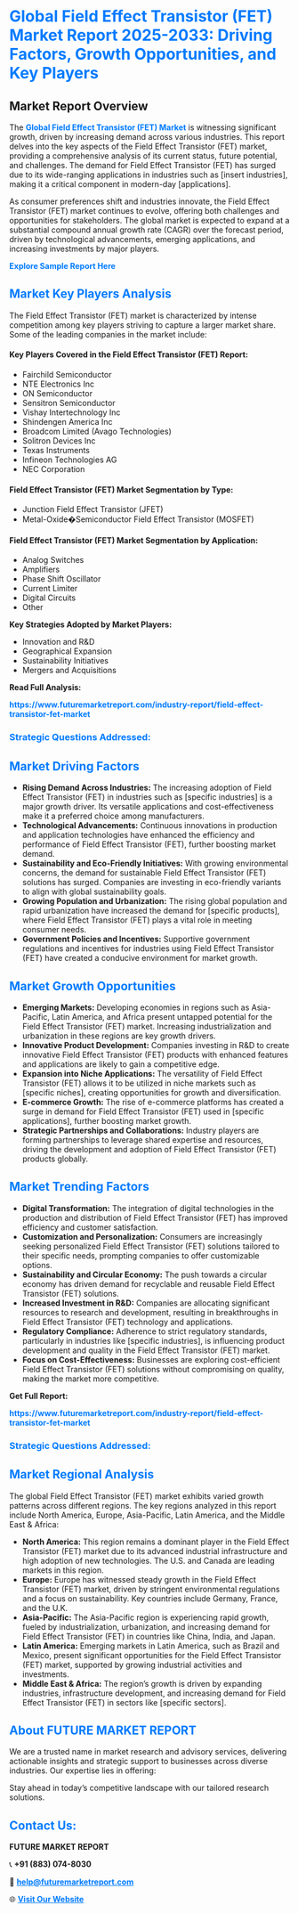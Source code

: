 <h1 style="color: #007BFF;">Global Field Effect Transistor (FET) Market Report 2025-2033: Driving Factors, Growth Opportunities, and Key Players</h1>

<section id="overview">
<h2>Market Report Overview</h2>
<p>The <a href="https://www.futuremarketreport.com/industry-report/field-effect-transistor-fet-market" style="color: #007BFF; text-decoration: none;"><strong>Global Field Effect Transistor (FET) Market</strong></a> is witnessing significant growth, driven by increasing demand across various industries. This report delves into the key aspects of the Field Effect Transistor (FET) market, providing a comprehensive analysis of its current status, future potential, and challenges. The demand for Field Effect Transistor (FET) has surged due to its wide-ranging applications in industries such as [insert industries], making it a critical component in modern-day [applications].</p>
<p>As consumer preferences shift and industries innovate, the Field Effect Transistor (FET) market continues to evolve, offering both challenges and opportunities for stakeholders. The global market is expected to expand at a substantial compound annual growth rate (CAGR) over the forecast period, driven by technological advancements, emerging applications, and increasing investments by major players.</p>
</section>

<section id="overview">
<p><a href="https://www.futuremarketreport.com/request-sample/reportId=75072" style="color: #007BFF; text-decoration: none;"><strong>Explore Sample Report Here</strong></a></p>
</section>

<section id="key-players">
<h2 style="color: #007BFF;">Market Key Players Analysis</h2>
<p>The Field Effect Transistor (FET) market is characterized by intense competition among key players striving to capture a larger market share. Some of the leading companies in the market include:</p>
<h4>Key Players Covered in the Field Effect Transistor (FET) Report:</h4>
<ul><li>Fairchild Semiconductor</li><li>NTE Electronics Inc</li><li>ON Semiconductor</li><li>Sensitron Semiconductor</li><li>Vishay Intertechnology Inc</li><li>Shindengen America Inc</li><li>Broadcom Limited (Avago Technologies)</li><li>Solitron Devices Inc</li><li>Texas Instruments</li><li>Infineon Technologies AG</li><li>NEC Corporation</li></ul>
<h4>Field Effect Transistor (FET) Market Segmentation by Type:</h4>
<ul><li>Junction Field Effect Transistor (JFET)</li><li>Metal-Oxide�Semiconductor Field Effect Transistor (MOSFET)</li></ul>

<h4>Field Effect Transistor (FET) Market Segmentation by Application:</h4>
<ul><li>Analog Switches</li><li>Amplifiers</li><li>Phase Shift Oscillator</li><li>Current Limiter</li><li>Digital Circuits</li><li>Other</li></ul>
<p><strong>Key Strategies Adopted by Market Players:</strong></p>
<ul>
<li>Innovation and R&D</li>
<li>Geographical Expansion</li>
<li>Sustainability Initiatives</li>
<li>Mergers and Acquisitions</li>
</ul>
</section>

<section>
<p><strong>Read Full Analysis: </strong></p><a href="https://www.futuremarketreport.com/industry-report/field-effect-transistor-fet-market" style="color: #007BFF; text-decoration: none;"><strong>https://www.futuremarketreport.com/industry-report/field-effect-transistor-fet-market</strong></a>
<h3 style="color: #007BFF;">Strategic Questions Addressed:</h3>
</section>

<section id="driving-factors">
<h2 style="color: #007BFF;">Market Driving Factors</h2>
<ul>
<li><strong>Rising Demand Across Industries:</strong> The increasing adoption of Field Effect Transistor (FET) in industries such as [specific industries] is a major growth driver. Its versatile applications and cost-effectiveness make it a preferred choice among manufacturers.</li>
<li><strong>Technological Advancements:</strong> Continuous innovations in production and application technologies have enhanced the efficiency and performance of Field Effect Transistor (FET), further boosting market demand.</li>
<li><strong>Sustainability and Eco-Friendly Initiatives:</strong> With growing environmental concerns, the demand for sustainable Field Effect Transistor (FET) solutions has surged. Companies are investing in eco-friendly variants to align with global sustainability goals.</li>
<li><strong>Growing Population and Urbanization:</strong> The rising global population and rapid urbanization have increased the demand for [specific products], where Field Effect Transistor (FET) plays a vital role in meeting consumer needs.</li>
<li><strong>Government Policies and Incentives:</strong> Supportive government regulations and incentives for industries using Field Effect Transistor (FET) have created a conducive environment for market growth.</li>
</ul>
</section>

<section id="growth-opportunities">
<h2 style="color: #007BFF;">Market Growth Opportunities</h2>
<ul>
<li><strong>Emerging Markets:</strong> Developing economies in regions such as Asia-Pacific, Latin America, and Africa present untapped potential for the Field Effect Transistor (FET) market. Increasing industrialization and urbanization in these regions are key growth drivers.</li>
<li><strong>Innovative Product Development:</strong> Companies investing in R&D to create innovative Field Effect Transistor (FET) products with enhanced features and applications are likely to gain a competitive edge.</li>
<li><strong>Expansion into Niche Applications:</strong> The versatility of Field Effect Transistor (FET) allows it to be utilized in niche markets such as [specific niches], creating opportunities for growth and diversification.</li>
<li><strong>E-commerce Growth:</strong> The rise of e-commerce platforms has created a surge in demand for Field Effect Transistor (FET) used in [specific applications], further boosting market growth.</li>
<li><strong>Strategic Partnerships and Collaborations:</strong> Industry players are forming partnerships to leverage shared expertise and resources, driving the development and adoption of Field Effect Transistor (FET) products globally.</li>
</ul>
</section>

<section id="trending-factors">
<h2 style="color: #007BFF;">Market Trending Factors</h2>
<ul>
<li><strong>Digital Transformation:</strong> The integration of digital technologies in the production and distribution of Field Effect Transistor (FET) has improved efficiency and customer satisfaction.</li>
<li><strong>Customization and Personalization:</strong> Consumers are increasingly seeking personalized Field Effect Transistor (FET) solutions tailored to their specific needs, prompting companies to offer customizable options.</li>
<li><strong>Sustainability and Circular Economy:</strong> The push towards a circular economy has driven demand for recyclable and reusable Field Effect Transistor (FET) solutions.</li>
<li><strong>Increased Investment in R&D:</strong> Companies are allocating significant resources to research and development, resulting in breakthroughs in Field Effect Transistor (FET) technology and applications.</li>
<li><strong>Regulatory Compliance:</strong> Adherence to strict regulatory standards, particularly in industries like [specific industries], is influencing product development and quality in the Field Effect Transistor (FET) market.</li>
<li><strong>Focus on Cost-Effectiveness:</strong> Businesses are exploring cost-efficient Field Effect Transistor (FET) solutions without compromising on quality, making the market more competitive.</li>
</ul>
</section>

<section>
<p><strong>Get Full Report: </strong></p><a href="https://www.futuremarketreport.com/industry-report/field-effect-transistor-fet-market" style="color: #007BFF; text-decoration: none;"><strong>https://www.futuremarketreport.com/industry-report/field-effect-transistor-fet-market</strong></a>
<h3 style="color: #007BFF;">Strategic Questions Addressed:</h3>
</section>


<section id="regional-analysis">
<h2 style="color: #007BFF;">Market Regional Analysis</h2>
<p>The global Field Effect Transistor (FET) market exhibits varied growth patterns across different regions. The key regions analyzed in this report include North America, Europe, Asia-Pacific, Latin America, and the Middle East & Africa:</p>
<ul>
<li><strong>North America:</strong> This region remains a dominant player in the Field Effect Transistor (FET) market due to its advanced industrial infrastructure and high adoption of new technologies. The U.S. and Canada are leading markets in this region.</li>
<li><strong>Europe:</strong> Europe has witnessed steady growth in the Field Effect Transistor (FET) market, driven by stringent environmental regulations and a focus on sustainability. Key countries include Germany, France, and the U.K.</li>
<li><strong>Asia-Pacific:</strong> The Asia-Pacific region is experiencing rapid growth, fueled by industrialization, urbanization, and increasing demand for Field Effect Transistor (FET) in countries like China, India, and Japan.</li>
<li><strong>Latin America:</strong> Emerging markets in Latin America, such as Brazil and Mexico, present significant opportunities for the Field Effect Transistor (FET) market, supported by growing industrial activities and investments.</li>
<li><strong>Middle East & Africa:</strong> The region’s growth is driven by expanding industries, infrastructure development, and increasing demand for Field Effect Transistor (FET) in sectors like [specific sectors].</li>
</ul>
</section>

<footer>
<h2 style="color: #007BFF;">About FUTURE MARKET REPORT</h2>
<p>We are a trusted name in market research and advisory services, delivering actionable insights and strategic support to businesses across diverse industries. Our expertise lies in offering:</p>

<p>Stay ahead in today’s competitive landscape with our tailored research solutions.</p>

<h2 style="color: #007BFF;">Contact Us:</h2>
<p><strong>FUTURE MARKET REPORT</strong></p>
<p>📞 <strong>+91 (883) 074-8030</strong></p>
<p>📧 <strong><a href="mailto:help@futuremarketreport.com" style="color: #007BFF;">help@futuremarketreport.com</a></strong></p>
<p>🌐 <strong><a href="https://www.futuremarketreport.com/" style="color: #007BFF;">Visit Our Website</a></strong></p>
</footer>
